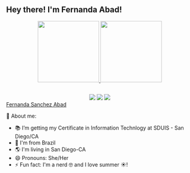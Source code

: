 ## Hey there! I'm Fernanda Abad!

<div align="center">
  <a href="https://github.com/feabad">
  <img height="165em" src="https://github-readme-stats.vercel.app/api?username=feabad&show_icons=true&theme=dracula&include_all_commits=true&count_private=true"/>
  <img height="165em" src="https://github-readme-stats.vercel.app/api/top-langs/?username=feabad&layout=compact&langs_count=7&theme=dracula"/>
</div>

  ##
  
  <div align="center"> 
  <a href="https://instagram.com/fe.abad" target="_blank"><img src="https://img.shields.io/badge/-Instagram-%23E4405F?style=for-the-badge&logo=instagram&logoColor=white" target="_blank"></a>
 	<a href = "mailto:fe_sanchez@icloud.com"><img src="https://img.shields.io/badge/-Gmail-%23333?style=for-the-badge&logo=gmail&logoColor=white" target="_blank"></a>
  <a href="https://www.linkedin.com/in/fernanda-sanchez-abad/" target="_blank"><img src="https://img.shields.io/badge/-LinkedIn-%230077B5?style=for-the-badge&logo=linkedin&logoColor=white" target="_blank"></a> 
  </div>

  <script src="https://platform.linkedin.com/badges/js/profile.js" async defer type="text/javascript"></script>
  <div class="badge-base LI-profile-badge" data-locale="en_US" data-size="large" data-theme="dark" data-type="HORIZONTAL" data-vanity="fernanda-sanchez-abad" data-version="v1"><a class="badge-base__link LI-simple-link" href="https://www.linkedin.com/in/fernanda-sanchez-abad?trk=profile-badge">Fernanda Sanchez Abad</a></div>
              
  
  🔎 About me:
  
- 📚 I’m getting my Certificate in Information Technlogy at SDUIS - San Diego/CA
- 🏡 I'm from Brazil
- 🌎 I'm living in San Diego-CA
- 😄 Pronouns: She/Her
- ⚡ Fun fact: I'm a nerd 🤓 and I love summer ☀️!
